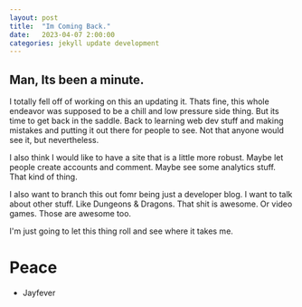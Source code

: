 ```yaml
---
layout: post
title:  "Im Coming Back."
date:   2023-04-07 2:00:00
categories: jekyll update development
---
```

## Man, Its been a minute.

I totally fell off of working on this an updating it. Thats fine, this whole endeavor was supposed to be a chill and low pressure side thing. But its time to get back in the saddle. Back to learning web dev stuff and making mistakes and putting it out there for people to see. Not that anyone would see it, but nevertheless. 

I also think I would like to have a site that is a little more robust. Maybe let people create accounts and comment. Maybe see some analytics stuff. That kind of thing.

I also want to branch this out fomr being just a developer blog. I want to talk about other stuff. Like Dungeons & Dragons. That shit is awesome. Or video games. Those are awesome too. 

I'm just going to let this thing roll and see where it takes me.

# Peace

- Jayfever
